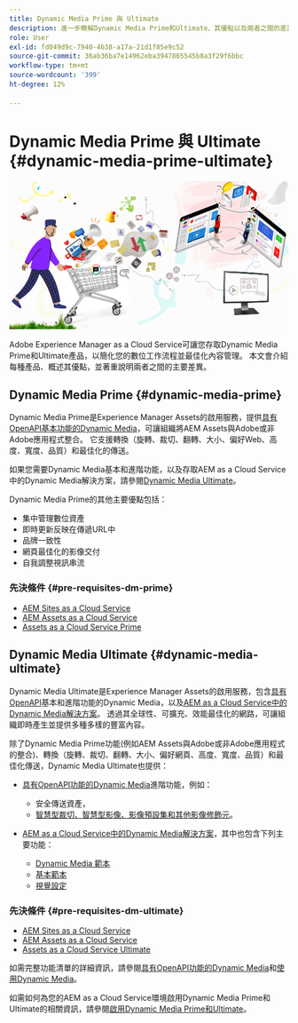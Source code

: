 ```yaml
---
title: Dynamic Media Prime 與 Ultimate
description: 進一步瞭解Dynamic Media Prime和Ultimate、其優點以及兩者之間的差異。
role: User
exl-id: fd049d9c-7940-4638-a17a-21d1f85e9c52
source-git-commit: 36ab36ba7e14962eba3947865545b8a3f29f6bbc
workflow-type: tm+mt
source-wordcount: '399'
ht-degree: 12%

---
```


# Dynamic Media Prime 與 Ultimate {#dynamic-media-prime-ultimate}

![動態媒體橫幅](/help/assets/assets/dm-pnp-banner.png)

Adobe Experience Manager as a Cloud Service可讓您存取Dynamic Media Prime和Ultimate產品，以簡化您的數位工作流程並最佳化內容管理。 本文會介紹每種產品、概述其優點，並著重說明兩者之間的主要差異。

## Dynamic Media Prime {#dynamic-media-prime}

Dynamic Media Prime是Experience Manager Assets的啟用服務，提供[具有OpenAPI基本功能的Dynamic Media](/help/assets/dynamic-media-open-apis-overview.md)，可讓組織將AEM Assets與Adobe或非Adobe應用程式整合。 它支援轉換（旋轉、裁切、翻轉、大小、偏好Web、高度、寬度、品質）和最佳化的傳送。

如果您需要Dynamic Media基本和進階功能，以及存取AEM as a Cloud Service中的Dynamic Media解決方案，請參閱[Dynamic Media Ultimate](#dynamic-media-ultimate)。

Dynamic Media Prime的其他主要優點包括：

* 集中管理數位資產
* 即時更新反映在傳遞URL中
* 品牌一致性
* 網頁最佳化的影像交付
* 自我調整視訊串流

### 先決條件 {#pre-requisites-dm-prime}

* [AEM Sites as a Cloud Service ](/help/sites-cloud/authoring/quick-start.md)
* [AEM Assets as a Cloud Service](/help/assets/overview.md)
* [Assets as a Cloud Service Prime](/help/assets/assets-prime.md)

## Dynamic Media Ultimate {#dynamic-media-ultimate}

Dynamic Media Ultimate是Experience Manager Assets的啟用服務，包含[具有OpenAPI](/help/assets/dynamic-media-open-apis-overview.md)基本和進階功能的Dynamic Media，以及[AEM as a Cloud Service中的Dynamic Media解決方案](/help/assets/dynamic-media/dynamic-media.md)。 透過其全球性、可擴充、效能最佳化的網路，可讓組織即時產生並提供多種多樣的豐富內容。

除了Dynamic Media Prime功能(例如AEM Assets與Adobe或非Adobe應用程式的整合)、轉換（旋轉、裁切、翻轉、大小、偏好網頁、高度、寬度、品質）和最佳化傳送，Dynamic Media Ultimate也提供：

* [具有OpenAPI功能的Dynamic Media](/help/assets/dynamic-media-open-apis-overview.md)進階功能，例如：

   * 安全傳送資產，
   * [智慧型裁切、智慧型影像、影像預設集和其他影像修飾元](https://adobe-aem-assets-delivery-advancemodifiers.redoc.ly/)。

* [AEM as a Cloud Service中的Dynamic Media解決方案](/help/assets/dynamic-media/dynamic-media.md)，其中也包含下列主要功能：

   * [Dynamic Media 範本](/help/assets/dynamic-media/dynamic-media-templates.md)
   * [基本範本](https://experienceleague.adobe.com/zh-hant/docs/dynamic-media-classic/using/template-basics/quick-start-template-basics)
   * [視覺設定](https://experienceleague.adobe.com/zh-hant/docs/dynamic-media-classic/using/master-files/vignette-window-covering-cabinet-files)

### 先決條件 {#pre-requisites-dm-ultimate}

* [AEM Sites as a Cloud Service ](/help/sites-cloud/authoring/quick-start.md)
* [AEM Assets as a Cloud Service](/help/assets/overview.md)
* [Assets as a Cloud Service Ultimate](/help/assets/assets-ultimate-overview.md)

如需完整功能清單的詳細資訊，請參閱[具有OpenAPI功能的Dynamic Media](/help/assets/dynamic-media-open-apis-overview.md)和[使用Dynamic Media](/help/assets/dynamic-media/dynamic-media.md)。

如需如何為您的AEM as a Cloud Service環境啟用Dynamic Media Prime和Ultimate的相關資訊，請參閱[啟用Dynamic Media Prime和Ultimate](/help/assets/dynamic-media/enable-dynamic-media-prime-and-ultimate.md)。
